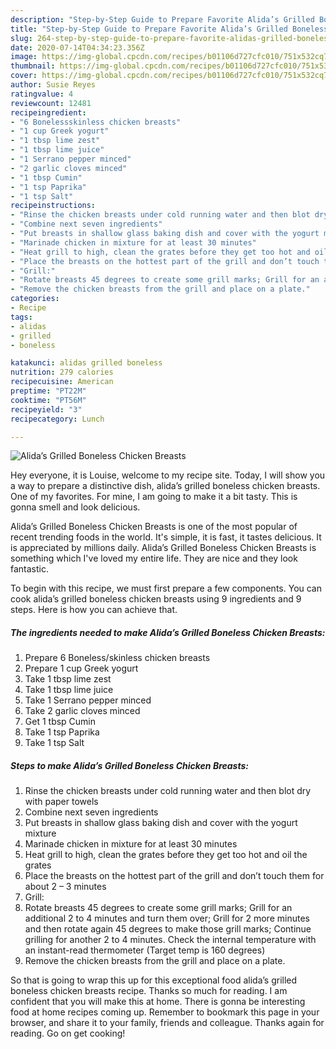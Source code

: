 ```yaml
---
description: "Step-by-Step Guide to Prepare Favorite Alida’s Grilled Boneless Chicken Breasts"
title: "Step-by-Step Guide to Prepare Favorite Alida’s Grilled Boneless Chicken Breasts"
slug: 264-step-by-step-guide-to-prepare-favorite-alidas-grilled-boneless-chicken-breasts
date: 2020-07-14T04:34:23.356Z
image: https://img-global.cpcdn.com/recipes/b01106d727cfc010/751x532cq70/alidas-grilled-boneless-chicken-breasts-recipe-main-photo.jpg
thumbnail: https://img-global.cpcdn.com/recipes/b01106d727cfc010/751x532cq70/alidas-grilled-boneless-chicken-breasts-recipe-main-photo.jpg
cover: https://img-global.cpcdn.com/recipes/b01106d727cfc010/751x532cq70/alidas-grilled-boneless-chicken-breasts-recipe-main-photo.jpg
author: Susie Reyes
ratingvalue: 4
reviewcount: 12481
recipeingredient:
- "6 Bonelessskinless chicken breasts"
- "1 cup Greek yogurt"
- "1 tbsp lime zest"
- "1 tbsp lime juice"
- "1 Serrano pepper minced"
- "2 garlic cloves minced"
- "1 tbsp Cumin"
- "1 tsp Paprika"
- "1 tsp Salt"
recipeinstructions:
- "Rinse the chicken breasts under cold running water and then blot dry with paper towels"
- "Combine next seven ingredients"
- "Put breasts in shallow glass baking dish and cover with the yogurt mixture"
- "Marinade chicken in mixture for at least 30 minutes"
- "Heat grill to high, clean the grates before they get too hot and oil the grates"
- "Place the breasts on the hottest part of the grill and don’t touch them for about 2 – 3 minutes"
- "Grill:"
- "Rotate breasts 45 degrees to create some grill marks; Grill for an additional 2 to 4 minutes and turn them over; Grill for 2 more minutes and then rotate again 45 degrees to make those grill marks; Continue grilling for another 2 to 4 minutes. Check the internal temperature with an instant-read thermometer (Target temp is 160 degrees)"
- "Remove the chicken breasts from the grill and place on a plate."
categories:
- Recipe
tags:
- alidas
- grilled
- boneless

katakunci: alidas grilled boneless 
nutrition: 279 calories
recipecuisine: American
preptime: "PT22M"
cooktime: "PT56M"
recipeyield: "3"
recipecategory: Lunch

---
```



![Alida’s Grilled Boneless Chicken Breasts](https://img-global.cpcdn.com/recipes/b01106d727cfc010/751x532cq70/alidas-grilled-boneless-chicken-breasts-recipe-main-photo.jpg)

Hey everyone, it is Louise, welcome to my recipe site. Today, I will show you a way to prepare a distinctive dish, alida’s grilled boneless chicken breasts. One of my favorites. For mine, I am going to make it a bit tasty. This is gonna smell and look delicious.

Alida’s Grilled Boneless Chicken Breasts is one of the most popular of recent trending foods in the world. It's simple, it is fast, it tastes delicious. It is appreciated by millions daily. Alida’s Grilled Boneless Chicken Breasts is something which I've loved my entire life. They are nice and they look fantastic.




To begin with this recipe, we must first prepare a few components. You can cook alida’s grilled boneless chicken breasts using 9 ingredients and 9 steps. Here is how you can achieve that.

<!--inarticleads1-->

##### The ingredients needed to make Alida’s Grilled Boneless Chicken Breasts:

1. Prepare 6 Boneless/skinless chicken breasts
1. Prepare 1 cup Greek yogurt
1. Take 1 tbsp lime zest
1. Take 1 tbsp lime juice
1. Take 1 Serrano pepper minced
1. Take 2 garlic cloves minced
1. Get 1 tbsp Cumin
1. Take 1 tsp Paprika
1. Take 1 tsp Salt




<!--inarticleads2-->

##### Steps to make Alida’s Grilled Boneless Chicken Breasts:

1. Rinse the chicken breasts under cold running water and then blot dry with paper towels
1. Combine next seven ingredients
1. Put breasts in shallow glass baking dish and cover with the yogurt mixture
1. Marinade chicken in mixture for at least 30 minutes
1. Heat grill to high, clean the grates before they get too hot and oil the grates
1. Place the breasts on the hottest part of the grill and don’t touch them for about 2 – 3 minutes
1. Grill:
1. Rotate breasts 45 degrees to create some grill marks; Grill for an additional 2 to 4 minutes and turn them over; Grill for 2 more minutes and then rotate again 45 degrees to make those grill marks; Continue grilling for another 2 to 4 minutes. Check the internal temperature with an instant-read thermometer (Target temp is 160 degrees)
1. Remove the chicken breasts from the grill and place on a plate.




So that is going to wrap this up for this exceptional food alida’s grilled boneless chicken breasts recipe. Thanks so much for reading. I am confident that you will make this at home. There is gonna be interesting food at home recipes coming up. Remember to bookmark this page in your browser, and share it to your family, friends and colleague. Thanks again for reading. Go on get cooking!
